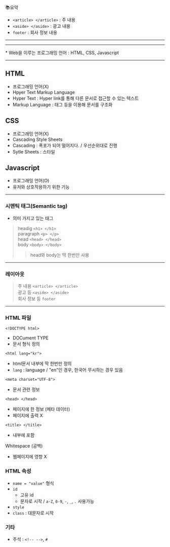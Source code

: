 📚요약
- `<article> </article>` : 주 내용  
- `<aside> </aside>` : 광고 내용  
- `footer` : 회사 정보 내용  

- - -  
- - -  

\* Web을 이루는 프로그래밍 언어 : HTML, CSS, Javascript  

- - - 

## HTML  
- 프로그래밍 언어(X)  
- Hpyer Text Markup Language  
- Hyper Text : Hyper link를 통해 다른 문서로 접근할 수 있는 텍스트  
- Markup Language : 태그 등을 이용해 문서를 구조화  

## CSS  
- 프로그래밍 언어(X)  
- Cascading Style Sheets  
- Cascading : 폭포가 되어 떨어지다. / 우선순위대로 진행  
- Sytle Sheets : 스타일  

## Javascript  
- 프로그래밍 언어(O)  
- 유저와 상호작용하기 위한 기능  

- - -

### 시맨틱 태그(Semantic tag)  
- 의미 가지고 있는 태그

> headig `<h1> </h1>`  
> paragraph `<p> </p>`  
> head `<head> </head>`  
> body `<body> </body>`  
>> head와 body는 딱 한번만 사용  

- - - 

### 레이아웃  
> 주 내용 `<article> </article>`  
> 광고 등 `<aside> </aside>`  
> 회사 정보 등 `footer`  

- - - 

### HTML 파일  
`<!DOCTYPE html>`  
- DOCument TYPE  
- 문서 형식 정의  

`<html lang="kr">`  
- html문서 내부에 딱 한번만 정의  
- `lang` : language / "en"인 경우, 한국어 무시하는 경우 있음  

`<meta charset="UTF-8">`  
- 문서 관련 정보  

`<head> </head>`  
- 페이지에 한 정보 (메타 데이터)  
- 페이지에 출력 X  

`<title> </title>`  
- <head> 내부에 포함  

Whitespace (공백)  
- 웹페이지에 영향 X  

### HTML 속성  
- `name = "value"` 형식  
- `id`  
  - 고유 id  
  - 문자로 시작 / `a-Z`, `0-9`, `-`, `_`, `.` 사용가능  
- `style`
- `class` : 대문자로 시작  

### 기타  
- 주석 : `<!-- -->`, `#`
